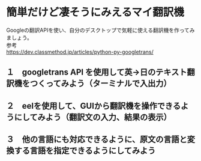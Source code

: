 # 簡単だけど凄そうにみえるマイ翻訳機<br>
Googleの翻訳APIを使い、自分のデスクトップで気軽に使える翻訳機を作ってみましょう。<BR>
参考<br>
https://dev.classmethod.jp/articles/python-py-googletrans/

## １　googletrans API を使用して英→日のテキスト翻訳機をつくってみよう（ターミナルで入出力）
## ２　eelを使用して、GUIから翻訳機を操作できるようにしてみよう（翻訳文の入力、結果の表示）
## ３　他の言語にも対応できるように、原文の言語と変換する言語を指定できるようにしてみよう
